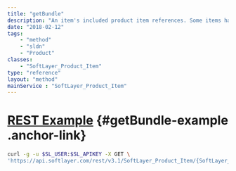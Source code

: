 ```yaml
---
title: "getBundle"
description: "An item's included product item references. Some items have other items included in them that we specifically detail. They are here called Bundled Items. An example is Plesk unlimited. It as a bundled item labeled 'SiteBuilder'. These are the SoftLayer_Product_Item_Bundles objects. See the SoftLayer_Product_Item::bundleItems property for bundle of SoftLayer_Product_Item of objects."
date: "2018-02-12"
tags:
    - "method"
    - "sldn"
    - "Product"
classes:
    - "SoftLayer_Product_Item"
type: "reference"
layout: "method"
mainService : "SoftLayer_Product_Item"
---
```


# [REST Example](#getBundle-example) <a href="/article/rest/"><i class="fas fa-question"></i></a> {#getBundle-example .anchor-link} 
```bash
curl -g -u $SL_USER:$SL_APIKEY -X GET \
'https://api.softlayer.com/rest/v3.1/SoftLayer_Product_Item/{SoftLayer_Product_ItemID}/getBundle'
```
